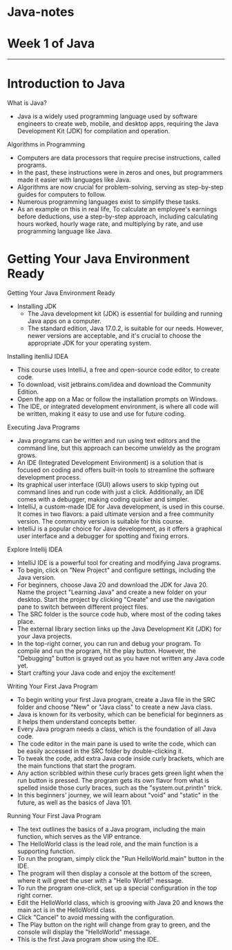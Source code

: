 # Java-notes

# Week 1 of Java
--------------------------------
# Introduction to Java

What is Java?
- Java is a widely used programming language used by software engineers to create web, mobile, and desktop apps, requiring the Java Development Kit (JDK) for compilation and operation.

Algorithms in Programming
- Computers are data processors that require precise instructions, called programs.
- In the past, these instructions were in zeros and ones, but programmers made it easier with languages like Java.
- Algorithms are now crucial for problem-solving, serving as step-by-step guides for computers to follow.
- Numerous programming languages exist to simplify these tasks.
- As an example on this in real life, To calculate an employee's earnings before deductions, use a step-by-step approach, including calculating hours worked, hourly wage rate, and multiplying by rate, and use programming language like Java.

# Getting Your Java Environment Ready

Getting Your Java Environment Ready
- Installing JDK
   + The Java development kit (JDK) is essential for building and running Java apps on a computer.
   + The standard edition, Java 17.0.2, is suitable for our needs. However, newer versions are acceptable, and it's crucial to choose the appropriate JDK for your operating system.

Installing itenlliJ IDEA
- This course uses IntelliJ, a free and open-source code editor, to create code.
- To download, visit jetbrains.com/idea and download the Community Edition.
- Open the app on a Mac or follow the installation prompts on Windows.
- The IDE, or integrated development environment, is where all code will be written, making it easy to use and use for future coding.

Executing Java Programs
- Java programs can be written and run using text editors and the command line, but this approach can become unwieldy as the program grows.
- An IDE (Integrated Development Environment) is a solution that is focused on coding and offers built-in tools to streamline the software development process.
- Its graphical user interface (GUI) allows users to skip typing out command lines and run code with just a click. Additionally, an IDE comes with a debugger, making coding quicker and simpler.
- IntelliJ, a custom-made IDE for Java development, is used in this course. It comes in two flavors: a paid ultimate version and a free community version. The community version is suitable for this course.
- IntelliJ is a popular choice for Java development, as it offers a graphical user interface and a debugger for spotting and fixing errors.

Explore Intellij IDEA
- IntelliJ IDE is a powerful tool for creating and modifying Java programs.
- To begin, click on "New Project" and configure settings, including the Java version.
- For beginners, choose Java 20 and download the JDK for Java 20. Name the project "Learning Java" and create a new folder on your desktop. Start the project by clicking "Create" and use the navigation pane to switch between different project files.
- The SRC folder is the source code hub, where most of the coding takes place.
- The external library section links up the Java Development Kit (JDK) for your Java projects.
- In the top-right corner, you can run and debug your program. To compile and run the program, hit the play button. However, the "Debugging" button is grayed out as you have not written any Java code yet.
- Start crafting your Java code and enjoy the excitement!

Writing Your First Java Program
- To begin writing your first Java program, create a Java file in the SRC folder and choose "New" or "Java class" to create a new Java class.
- Java is known for its verbosity, which can be beneficial for beginners as it helps them understand concepts better.
- Every Java program needs a class, which is the foundation of all Java code.
- The code editor in the main pane is used to write the code, which can be easily accessed in the SRC folder by double-clicking it.
- To tweak the code, add extra Java code inside curly brackets, which are the main functions that start the program.
- Any action scribbled within these curly braces gets green light when the run button is pressed. The program gets its own flavor from what is spelled inside those curly braces, such as the "system.out.println" trick.
- In this beginners' journey, we will learn about "void" and "static" in the future, as well as the basics of Java 101.

Running Your First Java Program
- The text outlines the basics of a Java program, including the main function, which serves as the VIP entrance.
- The HelloWorld class is the lead role, and the main function is a supporting function.
- To run the program, simply click the "Run HelloWorld.main" button in the IDE.
- The program will then display a console at the bottom of the screen, where it will greet the user with a "Hello World!" message.
- To run the program one-click, set up a special configuration in the top right corner.
- Edit the HelloWorld class, which is grooving with Java 20 and knows the main act is in the HelloWorld class.
- Click "Cancel" to avoid messing with the configuration.
- The Play button on the right will change from gray to green, and the console will display the "HelloWorld" message.
- This is the first Java program show using the IDE.
